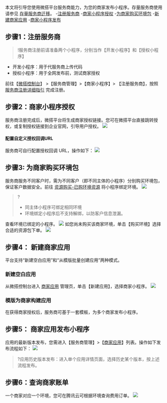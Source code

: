 本文将引导您使用微搭平台服务商能力，为您的商家发布小程序。存量服务商使用请参见 [存量服务商迁移](https://cloud.tencent.com/document/product/1301/57326)。
<dx-steps>
-[注册服务商](#step1)
-[商家小程序授权](#step2)
-[为商家购买环境包](#step3)
-[新建商家应用](#step4)
-[商家小程序发布](#step5)
</dx-steps>

## 步骤1：注册服务商
>!服务商注册前请准备两个小程序，分别当作【开发小程序】和【授权小程序】<br/>
- 开发小程序：用于代服务商上传代码<br/>
- 授权小程序：用于全网发布前，测试商家授权<br/>

前往【[微搭控制台](https://console.cloud.tencent.com/lowcode/app/index)】 >【服务商管理】>【商家小程序】> 【注册服务商】，按照 [服务商注册详细指引](https://cloud.tencent.com/document/product/1301/57328) 完成注册。

## 步骤2：商家小程序授权[](id:step2)
服务商注册完成后，微搭平台将生成商家授权链接。您可在微搭平台直接跳转授权，或复制授权链接到企业官网，引导用户授权。
![](https://main.qcloudimg.com/raw/082bb68642ed9cce664c7888ec40020c.png)
#### 配置自定义授权回调URL
服务商可自行配置授权回调 URL，操作如下：
![](https://main.qcloudimg.com/raw/f2d04e706a746be44ef82ff626149275.png)

## 步骤3: 为商家购买环境包[](id:step3)
服务商服务不同客户时，需为不同客户（即不同主体的小程序）分别购买环境包，保证客户数据安全。前往 [资源购买-已购环境资源](https://console.cloud.tencent.com/lowcode/env) 将小程序绑定环境。
![](https://main.qcloudimg.com/raw/70b38fa25fd9f767c6663cdc52a8c4c1.png)
>? 
> - 同主体小程序可绑定相同环境
> - 环境绑定小程序后不支持解绑，以防客户信息泄漏。
> 

查看环境已绑定的小程序。
![](https://main.qcloudimg.com/raw/8fa2e5fcf3c5b54411e9e5a910295625.png)
如您尚未购买该商家环境，单击【购买环境】选择合适的资源包下单。
![](https://main.qcloudimg.com/raw/8cb84b414d69db8f1ffe54813aa7e2b8.png)

## 步骤4： 新建商家应用[](id:step4)
平台支持“新建空白应用”和“从模版批量创建应用”两种模式。
### 新建空白应用
从微搭控制台进入 [商家应用](https://console.cloud.tencent.com/lowcode/app/merchant) 管理页，单击【新建应用】，选择商家小程序。
![](https://main.qcloudimg.com/raw/28e75278862e3dfe75402f6378205cd4.png)
### 模版为商家构建应用
在获得商家授权后，服务商可基于一套模板，为多个商家发布小程序。
## 步骤5： 商家应用发布小程序[](id:step5)
应用的最新版本发布，您需进入【服务商管理】>【[商家应用](https://console.cloud.tencent.com/lowcode/app/merchant)】列表。操作如下发布流程如下：
![](https://main.qcloudimg.com/raw/0689b4e62ded549a05c06e7ae23fd08e.png)
>?应用历史版本发布：进入单个应用详情页面，选择历史某个版本，按上述流程发布。

## 步骤6：查询商家账单[](id:step6)
一个商家对应一个环境，您可在腾讯云可根据环境查询费用订单。
![](https://main.qcloudimg.com/raw/65545844aedb6357ee1ad4dd47f5a2da.png)
